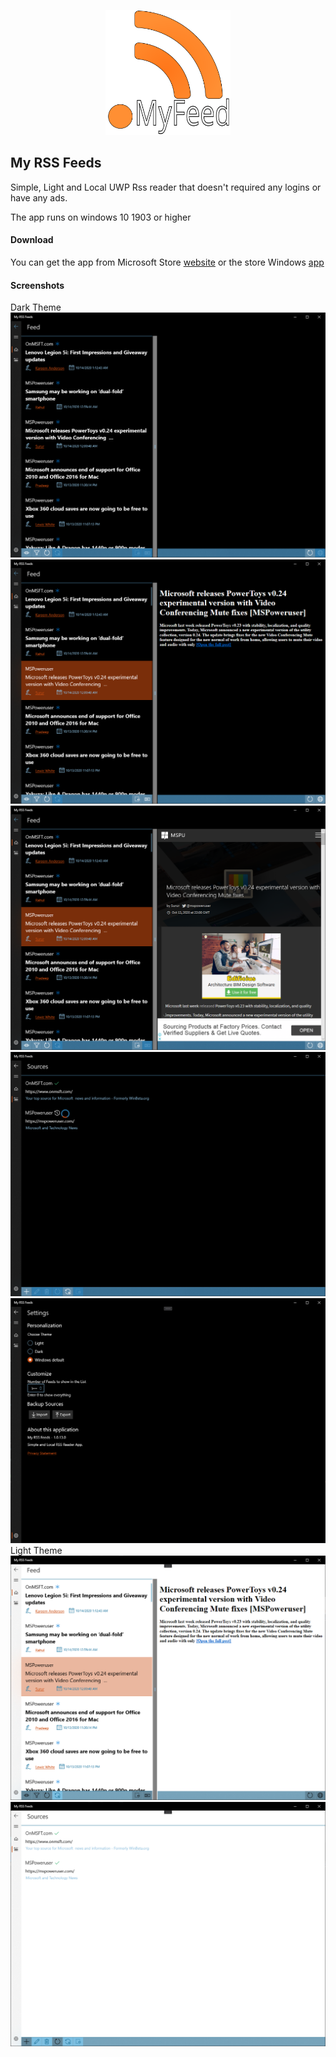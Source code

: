 <p align="center">
    <img src="images/logo.svg" height="200" alt="App Logo">
</p>

## My RSS Feeds
Simple, Light and Local UWP Rss reader that doesn't required any logins or have any ads.

The app runs on windows 10 1903 or higher

#### Download
You can get the app from Microsoft Store [website](https://www.microsoft.com/store/apps/9N24N9195ZM1) or the store Windows [app](ms-windows-store://pdp/?productid=9N24N9195ZM1)

#### Screenshots
Dark Theme
![Dark Theme Home/Feeds page with data loaded](images/Screenshot2020-10-14070933.png)
![Dark Theme Home/Feeds page with post selected](images/Screenshot2020-10-14071012.png)
![Dark Theme Home/Feeds page with post opened in built-in browser](images/Screenshot2020-10-14072104.png)
![Dark Theme Sources page with a source checking if works or not](images/Screenshot2020-10-14072131.png)
![Dark Theme Settings page](images/Screenshot2020-10-14072356.png)
Light Theme
![Light Theme Home/Feed page with data loaded and a post selected](images/Screenshot2020-10-14072532.png)
![Light Theme Sources page with a source checked as working](images/Screenshot2020-10-14072603.png)